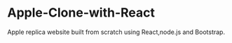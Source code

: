 # Apple-Clone-with-React
Apple replica website built from scratch using React,node.js and Bootstrap.
